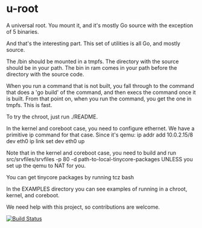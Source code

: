 u-root
======

A universal root. You mount it, and it's mostly Go source with the exception of 5 binaries. 

And that's the interesting part. This set of utilities is all Go, and mostly source.

The /bin should be mounted in a tmpfs. The directory with the source should be in your path.
The bin in ram comes in your path before the directory with the source code.

When you run a command that is not built, you fall through to the command that does a
'go build' of the command, and then execs the command once it is built. From that point on,
when you run the command, you get the one in tmpfs. This is fast.

To try the chroot, just run 
./README.

In the kernel and coreboot case, you need to configure ethernet. We have a primitive
ip command for that case. Since it's qemu:
ip addr add 10.0.2.15/8 dev eth0
ip link set dev eth0 up

Note that in the kernel and coreboot case, you need to build and run
src/srvfiles/srvfiles -p 80 -d path-to-local-tinycore-packages
UNLESS you set up the qemu to NAT for you.

You can get tinycore packages by running
tcz bash

In the EXAMPLES directory you can see examples of running in a chroot, kernel, and coreboot.

We need help with this project, so contributions are welcome.

[![Build Status](https://travis-ci.org/u-root/uroot.svg?branch=master)](https://travis-ci.org/u-root/u-root)
